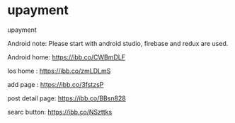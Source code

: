 # upayment

upayment

Android note: Please start with android studio, firebase and redux are used.

Android home: https://ibb.co/CWBmDLF

Ios home : https://ibb.co/zmLDLmS

add page : https://ibb.co/3fstzsP

post detail page: https://ibb.co/BBsn828

searc button: https://ibb.co/NSzttks
